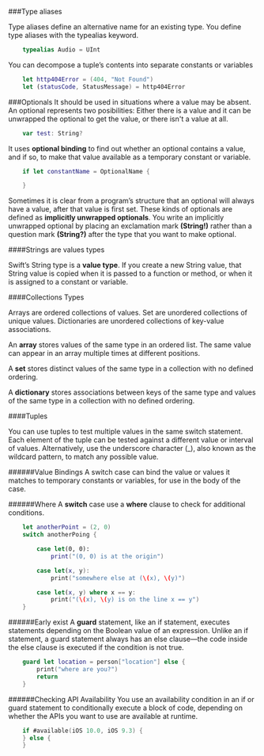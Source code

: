 ###Type aliases

Type aliases define an alternative name for an existing type. You define type aliases with the typealias keyword.

```swift
	typealias Audio = UInt
```

You can decompose a tuple’s contents into separate constants or variables

```swift
	let http404Error = (404, "Not Found")
	let (statusCode, StatusMessage) = http404Error
```

###Optionals
It should be used in situations where a value may be absent. An optional represents two posibilities: Either there is a value and it can be unwrapped 
the optional to get the value, or there isn't a value at all.

```swift
	var test: String?	
```

It uses **optional binding** to find out whether an optional contains a value, and if so, to make that value available as a temporary constant or variable. 

```swift
	if let constantName = OptionalName {

	}
```

Sometimes it is clear from a program’s structure that an optional will always have a value, after that value is first set. 
These kinds of optionals are defined as **implicitly unwrapped optionals**. You write an implicitly unwrapped optional by placing an exclamation mark **(String!)** rather than a question mark **(String?)** after the type that you want to make optional.

####Strings are values types

Swift’s String type is a **value type**. If you create a new String value, that String value is copied when it is passed to a function or method, or when it is assigned to a constant or variable. 

####Collections Types

Arrays are ordered collections of values. Set are unordered collections of unique values. Dictionaries are unordered collections of key-value associations.

An **array** stores values of the same type in an ordered list. The same value can appear in an array multiple times at different positions. 

A **set** stores distinct values of the same type in a collection with no defined ordering. 

A **dictionary** stores associations between keys of the same type and values of the same type in a collection with no defined ordering. 


####Tuples

You can use tuples to test multiple values in the same switch statement. Each element of the tuple can be tested against a different value or interval of values. Alternatively, use the underscore character (_), also known as the wildcard pattern, to match any possible value.

######Value Bindings
A switch case can bind the value or values it matches to temporary constants or variables, for use in the body of the case. 

######Where
A **switch** case use a **where** clause to check for additional conditions. 

```swift
	let anotherPoint = (2, 0)
	switch anotherPoing {

		case let(0, 0):
			print("(0, 0) is at the origin")

		case let(x, y):
			print("somewhere else at (\(x), \(y)")

		case let(x, y) where x == y:
			print("(\(x), \(y) is on the line x == y")
	}	
```

######Early exist
A **guard** statement, like an if statement, executes statements depending on the Boolean value of an expression. Unlike an if statement, a guard statement always has an else clause—the code inside the else clause is executed if the condition is not true. 

```swift
	guard let location = person["location"] else {
		print("where are you?")
		return
	}	
```

######Checking API Availability
You use an availability condition in an if or guard statement to conditionally execute a block of code, depending on whether the APIs you want to use are available at runtime. 

```swift
	if #available(iOS 10.0, iOS 9.3) {
	} else {
	}
```